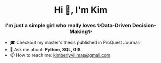 # <div align="center">Hi 👋, I'm Kim</div>

### <div align="center">I'm just a simple girl who really loves ✨Data-Driven Decision-Making✨</div> 

- :mortar_board: Checkout my master's thesis published in ProQuest Journal: 
- 💬 Ask me about: **Python, SQL, GIS** 
- 📫 How to reach me: kimberlyvilimas@gmail.com

